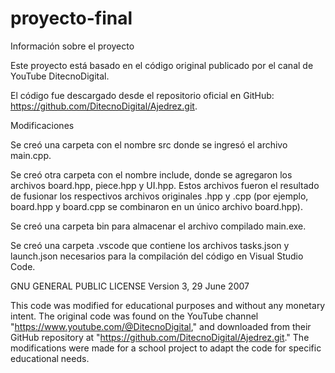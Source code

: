 # proyecto-final

Información sobre el proyecto

Este proyecto está basado en el código original publicado por el canal
de YouTube DitecnoDigital.

El código fue descargado desde el repositorio oficial en GitHub:
https://github.com/DitecnoDigital/Ajedrez.git.

Modificaciones

Se creó una carpeta con el nombre src donde se ingresó el archivo main.cpp.

Se creó otra carpeta con el nombre include, donde se agregaron los archivos board.hpp, piece.hpp y UI.hpp. Estos archivos fueron el resultado de fusionar los respectivos archivos originales .hpp y .cpp (por ejemplo, board.hpp y board.cpp se combinaron en un único archivo board.hpp).

Se creó una carpeta bin para almacenar el archivo compilado main.exe.

Se creó una carpeta .vscode que contiene los archivos tasks.json y launch.json necesarios para la compilación del código en Visual Studio Code.

GNU GENERAL PUBLIC LICENSE
Version 3, 29 June 2007

This code was modified for educational purposes and without any monetary intent.
The original code was found on the YouTube channel "https://www.youtube.com/@DitecnoDigital,"
and downloaded from their GitHub repository at "https://github.com/DitecnoDigital/Ajedrez.git."
The modifications were made for a school project to adapt the code for specific educational needs.
